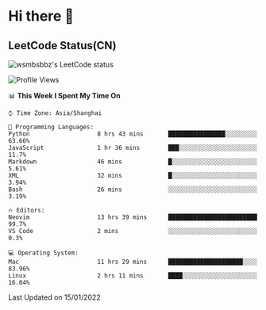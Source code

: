 # Hi there 👋

## LeetCode Status(CN)

![wsmbsbbz's LeetCode status](https://github.com/wsmbsbbz/github-actions-demo/blob/main/status.svg)

<!--
**wsmbsbbz/wsmbsbbz** is a ✨ _special_ ✨ repository because its `README.md` (this file) appears on your GitHub profile.

Here are some ideas to get you started:

- 🔭 I’m currently working on ...
- 🌱 I’m currently learning ...
- 👯 I’m looking to collaborate on ...
- 🤔 I’m looking for help with ...
- 💬 Ask me about ...
- 📫 How to reach me: ...
- 😄 Pronouns: ...
- ⚡ Fun fact: ...
-->
<!--START_SECTION:waka-->
![Profile Views](http://img.shields.io/badge/Profile%20Views-1-blue)

📊 **This Week I Spent My Time On** 

```text
⌚︎ Time Zone: Asia/Shanghai

💬 Programming Languages: 
Python                   8 hrs 43 mins       ████████████████░░░░░░░░░   63.66% 
JavaScript               1 hr 36 mins        ███░░░░░░░░░░░░░░░░░░░░░░   11.7% 
Markdown                 46 mins             █░░░░░░░░░░░░░░░░░░░░░░░░   5.61% 
XML                      32 mins             █░░░░░░░░░░░░░░░░░░░░░░░░   3.94% 
Bash                     26 mins             ░░░░░░░░░░░░░░░░░░░░░░░░░   3.19%

🔥 Editors: 
Neovim                   13 hrs 39 mins      █████████████████████████   99.7% 
VS Code                  2 mins              ░░░░░░░░░░░░░░░░░░░░░░░░░   0.3%

💻 Operating System: 
Mac                      11 hrs 29 mins      █████████████████████░░░░   83.96% 
Linux                    2 hrs 11 mins       ████░░░░░░░░░░░░░░░░░░░░░   16.04%

```


 Last Updated on 15/01/2022
<!--END_SECTION:waka-->
